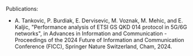 Publications:
- A. Tankovic, P. Burdiak, E. Dervisevic, M. Voznak, M. Mehic, and E. Kaljic, "Performance analysis of ETSI GS QKD 014 protocol in 5G/6G networks", in Advances in Information and Communication - Proceedings of the 2024 Future of Information and Communication Conference (FICC), Springer Nature Switzerland, Cham, 2024.
